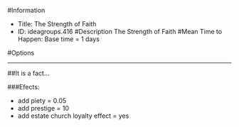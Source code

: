#Information
 - Title: The Strength of Faith
 - ID: ideagroups.416
#Description
The Strength of Faith
#Mean Time to Happen:
Base time = 1 days

#Options

___
##It is a fact...

###Efects:<ul><li>add piety = 0.05</li><li>add prestige = 10</li><li>add estate church loyalty effect = yes</li></ul>
